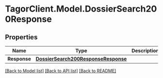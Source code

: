 # TagorClient.Model.DossierSearch200Response

## Properties

Name | Type | Description | Notes
------------ | ------------- | ------------- | -------------
**Response** | [**DossierSearch200ResponseResponse**](DossierSearch200ResponseResponse.md) |  | [optional] 

[[Back to Model list]](../README.md#documentation-for-models) [[Back to API list]](../README.md#documentation-for-api-endpoints) [[Back to README]](../README.md)

